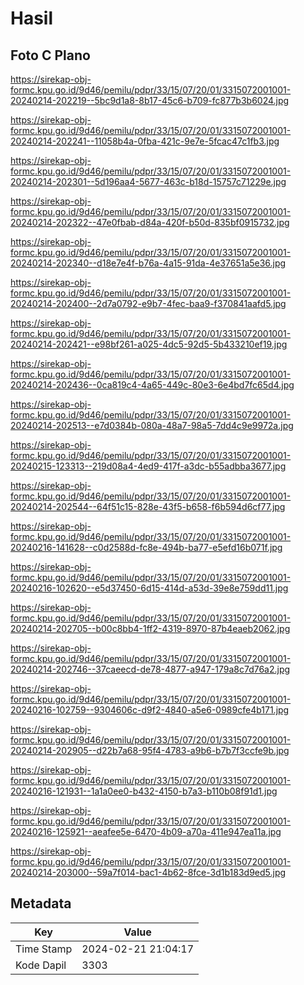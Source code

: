 # Hasil

## Foto C Plano

https://sirekap-obj-formc.kpu.go.id/9d46/pemilu/pdpr/33/15/07/20/01/3315072001001-20240214-202219--5bc9d1a8-8b17-45c6-b709-fc877b3b6024.jpg

https://sirekap-obj-formc.kpu.go.id/9d46/pemilu/pdpr/33/15/07/20/01/3315072001001-20240214-202241--11058b4a-0fba-421c-9e7e-5fcac47c1fb3.jpg

https://sirekap-obj-formc.kpu.go.id/9d46/pemilu/pdpr/33/15/07/20/01/3315072001001-20240214-202301--5d196aa4-5677-463c-b18d-15757c71229e.jpg

https://sirekap-obj-formc.kpu.go.id/9d46/pemilu/pdpr/33/15/07/20/01/3315072001001-20240214-202322--47e0fbab-d84a-420f-b50d-835bf0915732.jpg

https://sirekap-obj-formc.kpu.go.id/9d46/pemilu/pdpr/33/15/07/20/01/3315072001001-20240214-202340--d18e7e4f-b76a-4a15-91da-4e37651a5e36.jpg

https://sirekap-obj-formc.kpu.go.id/9d46/pemilu/pdpr/33/15/07/20/01/3315072001001-20240214-202400--2d7a0792-e9b7-4fec-baa9-f370841aafd5.jpg

https://sirekap-obj-formc.kpu.go.id/9d46/pemilu/pdpr/33/15/07/20/01/3315072001001-20240214-202421--e98bf261-a025-4dc5-92d5-5b433210ef19.jpg

https://sirekap-obj-formc.kpu.go.id/9d46/pemilu/pdpr/33/15/07/20/01/3315072001001-20240214-202436--0ca819c4-4a65-449c-80e3-6e4bd7fc65d4.jpg

https://sirekap-obj-formc.kpu.go.id/9d46/pemilu/pdpr/33/15/07/20/01/3315072001001-20240214-202513--e7d0384b-080a-48a7-98a5-7dd4c9e9972a.jpg

https://sirekap-obj-formc.kpu.go.id/9d46/pemilu/pdpr/33/15/07/20/01/3315072001001-20240215-123313--219d08a4-4ed9-417f-a3dc-b55adbba3677.jpg

https://sirekap-obj-formc.kpu.go.id/9d46/pemilu/pdpr/33/15/07/20/01/3315072001001-20240214-202544--64f51c15-828e-43f5-b658-f6b594d6cf77.jpg

https://sirekap-obj-formc.kpu.go.id/9d46/pemilu/pdpr/33/15/07/20/01/3315072001001-20240216-141628--c0d2588d-fc8e-494b-ba77-e5efd16b071f.jpg

https://sirekap-obj-formc.kpu.go.id/9d46/pemilu/pdpr/33/15/07/20/01/3315072001001-20240216-102620--e5d37450-6d15-414d-a53d-39e8e759dd11.jpg

https://sirekap-obj-formc.kpu.go.id/9d46/pemilu/pdpr/33/15/07/20/01/3315072001001-20240214-202705--b00c8bb4-1ff2-4319-8970-87b4eaeb2062.jpg

https://sirekap-obj-formc.kpu.go.id/9d46/pemilu/pdpr/33/15/07/20/01/3315072001001-20240214-202746--37caeecd-de78-4877-a947-179a8c7d76a2.jpg

https://sirekap-obj-formc.kpu.go.id/9d46/pemilu/pdpr/33/15/07/20/01/3315072001001-20240216-102759--9304606c-d9f2-4840-a5e6-0989cfe4b171.jpg

https://sirekap-obj-formc.kpu.go.id/9d46/pemilu/pdpr/33/15/07/20/01/3315072001001-20240214-202905--d22b7a68-95f4-4783-a9b6-b7b7f3ccfe9b.jpg

https://sirekap-obj-formc.kpu.go.id/9d46/pemilu/pdpr/33/15/07/20/01/3315072001001-20240216-121931--1a1a0ee0-b432-4150-b7a3-b110b08f91d1.jpg

https://sirekap-obj-formc.kpu.go.id/9d46/pemilu/pdpr/33/15/07/20/01/3315072001001-20240216-125921--aeafee5e-6470-4b09-a70a-411e947ea11a.jpg

https://sirekap-obj-formc.kpu.go.id/9d46/pemilu/pdpr/33/15/07/20/01/3315072001001-20240214-203000--59a7f014-bac1-4b62-8fce-3d1b183d9ed5.jpg


## Metadata

| Key        | Value               |
| ---------- | ------------------- |
| Time Stamp | 2024-02-21 21:04:17 |
| Kode Dapil | 3303                |



